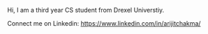 Hi, I am a third year CS student from Drexel Universtiy.

Connect me on Linkedin: https://www.linkedin.com/in/arijitchakma/
